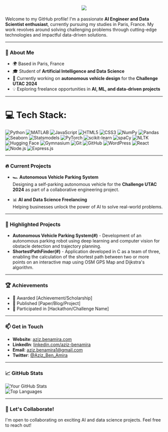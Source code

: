 <h1 align="center">
    <img src="https://readme-typing-svg.herokuapp.com/?font=Righteous&size=35&center=true&vCenter=true&width=500&height=70&duration=4000&lines=Hi+There!+👋;+I'm+Pedro+Muniz!;" />
</h1> 

Welcome to my GitHub profile! I'm a passionate **AI Engineer and Data Scientist enthusiast**, currently pursuing my studies in Paris, France. My work revolves around solving challenging problems through cutting-edge technologies and impactful data-driven solutions.  

---

### 🧠 **About Me**

- 🌍 Based in Paris, France  
- 🎓 Student of **Artificial Intelligence and Data Science**  
- 🚀 Currently working on **autonomous vehicle design** for the **Challenge UTAC 2024**  
- 💡 Exploring freelance opportunities in **AI, ML, and data-driven projects**  

---

# 💻 Tech Stack:
![Python](https://img.shields.io/badge/python-3670A0?style=for-the-badge&logo=python&logoColor=ffdd54) 
![MATLAB](https://img.shields.io/badge/MATLAB-%23FF0000.svg?style=for-the-badge&logo=mathworks&logoColor=white) 
![JavaScript](https://img.shields.io/badge/javascript-%23323330.svg?style=for-the-badge&logo=javascript&logoColor=%23F7DF1E) 
![HTML5](https://img.shields.io/badge/html5-%23E34F26.svg?style=for-the-badge&logo=html5&logoColor=white) 
![CSS3](https://img.shields.io/badge/css3-%231572B6.svg?style=for-the-badge&logo=css3&logoColor=white) 
![NumPy](https://img.shields.io/badge/numpy-%23013243.svg?style=for-the-badge&logo=numpy&logoColor=white) 
![Pandas](https://img.shields.io/badge/pandas-%23150458.svg?style=for-the-badge&logo=pandas&logoColor=white) 
![Seaborn](https://img.shields.io/badge/Seaborn-%230E75A8.svg?style=for-the-badge&logo=Seaborn&logoColor=white) 
![Statsmodels](https://img.shields.io/badge/Statsmodels-%231E4E79.svg?style=for-the-badge&logo=Statsmodels&logoColor=white) 
![PyTorch](https://img.shields.io/badge/PyTorch-%23EE4C2C.svg?style=for-the-badge&logo=PyTorch&logoColor=white) 
![scikit-learn](https://img.shields.io/badge/scikit--learn-%23F7931E.svg?style=for-the-badge&logo=scikit-learn&logoColor=white) 
![spaCy](https://img.shields.io/badge/spaCy-%2368A4E3.svg?style=for-the-badge&logo=spacy&logoColor=white) 
![NLTK](https://img.shields.io/badge/NLTK-%2315AABF.svg?style=for-the-badge&logo=nltk&logoColor=white) 
![Hugging Face](https://img.shields.io/badge/Hugging%20Face-%23FFD700.svg?style=for-the-badge&logo=huggingface&logoColor=black) 
![Gymnasium](https://img.shields.io/badge/Gymnasium-%23FF6F00.svg?style=for-the-badge&logo=openai&logoColor=white) 
![Git](https://img.shields.io/badge/git-%23F05032.svg?style=for-the-badge&logo=git&logoColor=white) 
![GitHub](https://img.shields.io/badge/github-%23181717.svg?style=for-the-badge&logo=github&logoColor=white) 
![WordPress](https://img.shields.io/badge/WordPress-%23117AC9.svg?style=for-the-badge&logo=WordPress&logoColor=white) 
![React](https://img.shields.io/badge/react-%2320232a.svg?style=for-the-badge&logo=react&logoColor=%2361DAFB) 
![Node.js](https://img.shields.io/badge/node.js-6DA55F?style=for-the-badge&logo=node.js&logoColor=white) 
![Express.js](https://img.shields.io/badge/express.js-%23404d59.svg?style=for-the-badge&logo=express&logoColor=%2361DAFB)

---

### 🔥 **Current Projects**

- 🏎 **Autonomous Vehicle Parking System**  
  Designing a self-parking autonomous vehicle for the **Challenge UTAC 2024** as part of a collaborative engineering project.  

- 📊 **AI and Data Science Freelancing**  
  Helping businesses unlock the power of AI to solve real-world problems.  

---

### 🌟 **Highlighted Projects**

- **Autonomous Vehicle Parking System(#)** - Development of an autonomous parking robot using deep learning and computer vision for obstacle detection and trajectory planning.
- **ShortestPathFinder(#)** - Application developed in C as a team of three, enabling the calculation of the shortest path between two or more points on an interactive map using OSM GPS Map and Dijkstra's algorithm.
---

### 🏆 **Achievements**

- 🥇 Awarded [Achievement/Scholarship]  
- 📜 Published [Paper/Blog/Project]  
- 👥 Participated in [Hackathon/Challenge Name]  

---

### 📫 **Get in Touch**

- **Website**: [aziz.benamira.com](https://azizbenamira.netlify.app)  
- **LinkedIn**: [linkedin.com/aziz-benamira](https://www.linkedin.com/in/aziz-ben-amira/)  
- **Email**: [aziz.benamira1@gmail.com](mailto:aziz.benamira1@gmail.com)  
- **Twitter**: [@Aziz_Ben_Amira]([https://twitter.com/yourhandle](https://x.com/Aziz_Ben_Amira))  

---

### 📈 **GitHub Stats**

![Your GitHub Stats](https://github-readme-stats.vercel.app/api?username=yourusername&show_icons=true&theme=radical)  
![Top Languages](https://github-readme-stats.vercel.app/api/top-langs/?username=yourusername&layout=compact&theme=radical)

---

### 🤝 **Let's Collaborate!**

I'm open to collaborating on exciting AI and data science projects. Feel free to reach out!  
